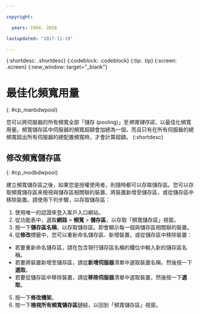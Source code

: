 ```yaml
---

copyright:

  years: 1994, 2018

lastupdated: "2017-11-19"

---
```


{:shortdesc: .shortdesc}
{:codeblock: .codeblock}
{:tip: .tip}
{:screen: .screen}
{:new_window: target="_blank"}


# 最佳化頻寬用量
{: #cp_manbdwpool}

您可以將伺服器的所有頻寬全部「儲存 (pooling)」至*頻寬儲存區*，以最佳化頻寬用量。頻寬儲存區中伺服器的頻寬超額會加總為一個，而且只有在所有伺服器的總頻寬超出所有伺服器的總配置頻寬時，才會計算超額。
{:shortdesc}

## 修改頻寬儲存區
{: #cp_modbdwpool}

建立頻寬儲存區之後，如果您是授權使用者，則隨時都可以存取儲存區。您可以存取頻寬儲存區來檢視與儲存區相關聯的裝置、將裝置新增至儲存區，或從儲存區中移除裝置。請使用下列步驟，以存取儲存區：

1. 使用唯一的認證來登入客戶入口網站。
2. 從功能表中，選取**網路** > **頻寬** > **儲存區**，以存取「頻寬儲存區」視窗。
3. 按一下**儲存區名稱**，以存取儲存區。即會顯示每一個與儲存區相關聯的裝置。
4. 從**修改**標籤中，您可以重新命名儲存區、新增裝置，或從儲存區中移除裝置：
  * 若要重新命名儲存區，請在包含現行儲存區名稱的欄位中輸入新的儲存區名稱。
  * 若要將裝置新增至儲存區，請從**新增伺服器**清單中選取裝置名稱，然後按一下**選取**。
  * 若要從儲存區中移除裝置，請從**移除伺服器**清單中選取裝置，然後按一下**選取**。
5. 按一下**修改機架**。
6. 按一下**檢視所有頻寬儲存區**鏈結，以回到「頻寬儲存區」視窗。
